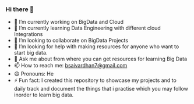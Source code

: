 ### Hi there 👋

- 🔭 I’m currently working on BigData and Cloud
- 🌱 I’m currently learning Data Engineering with different cloud Integrations
- 👯 I’m looking to collaborate on BigData Projects
- 🤔 I’m looking for help with making resources for anyone who want to start big data.
- 💬 Ask me about from where you can get resources for learning Big Data
- 📫 How to reach me: bsaivardhan7@gmail.com
- 😄 Pronouns: He
- ⚡ Fun fact: I created this repository to showcase my projects and to daily track and document the things that i practise which you may follow inorder to learn big    data.

